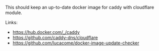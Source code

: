 This should keep an up-to-date docker image for caddy with cloudflare module.

Links:
 - https://hub.docker.com/_/caddy
 - https://github.com/caddy-dns/cloudflare
 - https://github.com/lucacome/docker-image-update-checker
